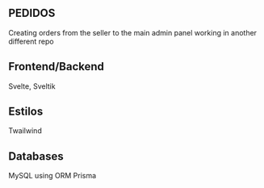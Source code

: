 ## PEDIDOS

Creating orders from the seller to the main admin panel working in another different repo

## Frontend/Backend

Svelte, Sveltik

## Estilos

Twailwind

## Databases

MySQL using ORM Prisma